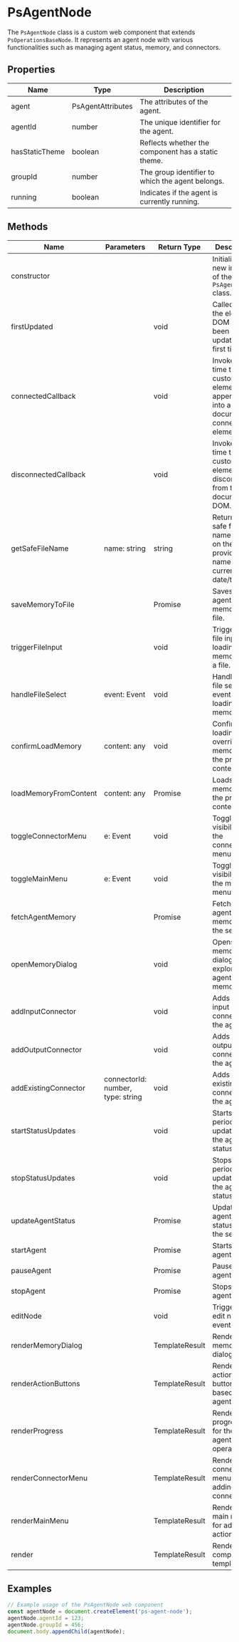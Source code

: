 # PsAgentNode

The `PsAgentNode` class is a custom web component that extends `PsOperationsBaseNode`. It represents an agent node with various functionalities such as managing agent status, memory, and connectors.

## Properties

| Name            | Type      | Description                                                                 |
|-----------------|-----------|-----------------------------------------------------------------------------|
| agent           | PsAgentAttributes | The attributes of the agent.                                          |
| agentId         | number    | The unique identifier for the agent.                                        |
| hasStaticTheme  | boolean   | Reflects whether the component has a static theme.                          |
| groupId         | number    | The group identifier to which the agent belongs.                            |
| running         | boolean   | Indicates if the agent is currently running.                                |

## Methods

| Name                    | Parameters                          | Return Type | Description                                                                 |
|-------------------------|-------------------------------------|-------------|-----------------------------------------------------------------------------|
| constructor             |                                     |             | Initializes a new instance of the `PsAgentNode` class.                      |
| firstUpdated            |                                     | void        | Called after the element’s DOM has been updated the first time.             |
| connectedCallback       |                                     | void        | Invoked each time the custom element is appended into a document-connected element. |
| disconnectedCallback    |                                     | void        | Invoked each time the custom element is disconnected from the document’s DOM. |
| getSafeFileName         | name: string                        | string      | Returns a safe file name based on the provided name and current date/time.  |
| saveMemoryToFile        |                                     | Promise<void> | Saves the agent's memory to a file.                                         |
| triggerFileInput        |                                     | void        | Triggers the file input for loading memory from a file.                     |
| handleFileSelect        | event: Event                        | void        | Handles the file selection event for loading memory.                        |
| confirmLoadMemory       | content: any                        | void        | Confirms loading and overriding memory with the provided content.           |
| loadMemoryFromContent   | content: any                        | Promise<void> | Loads memory from the provided content.                                     |
| toggleConnectorMenu     | e: Event                            | void        | Toggles the visibility of the connector menu.                               |
| toggleMainMenu          | e: Event                            | void        | Toggles the visibility of the main menu.                                    |
| fetchAgentMemory        |                                     | Promise<void> | Fetches the agent's memory from the server.                                 |
| openMemoryDialog        |                                     | void        | Opens the memory dialog to explore agent memory.                            |
| addInputConnector       |                                     | void        | Adds an input connector to the agent.                                       |
| addOutputConnector      |                                     | void        | Adds an output connector to the agent.                                      |
| addExistingConnector    | connectorId: number, type: string   | void        | Adds an existing connector to the agent.                                    |
| startStatusUpdates      |                                     | void        | Starts periodic updates of the agent's status.                              |
| stopStatusUpdates       |                                     | void        | Stops periodic updates of the agent's status.                               |
| updateAgentStatus       |                                     | Promise<void> | Updates the agent's status from the server.                                 |
| startAgent              |                                     | Promise<void> | Starts the agent.                                                           |
| pauseAgent              |                                     | Promise<void> | Pauses the agent.                                                           |
| stopAgent               |                                     | Promise<void> | Stops the agent.                                                            |
| editNode                |                                     | void        | Triggers the edit node event.                                               |
| renderMemoryDialog      |                                     | TemplateResult | Renders the memory dialog.                                                 |
| renderActionButtons     |                                     | TemplateResult | Renders the action buttons based on the agent's state.                     |
| renderProgress          |                                     | TemplateResult | Renders the progress bar for the agent's operation.                        |
| renderConnectorMenu     |                                     | TemplateResult | Renders the connector menu for adding connectors.                          |
| renderMainMenu          |                                     | TemplateResult | Renders the main menu for additional actions.                              |
| render                  |                                     | TemplateResult | Renders the component's template.                                          |

## Examples

```typescript
// Example usage of the PsAgentNode web component
const agentNode = document.createElement('ps-agent-node');
agentNode.agentId = 123;
agentNode.groupId = 456;
document.body.appendChild(agentNode);
```